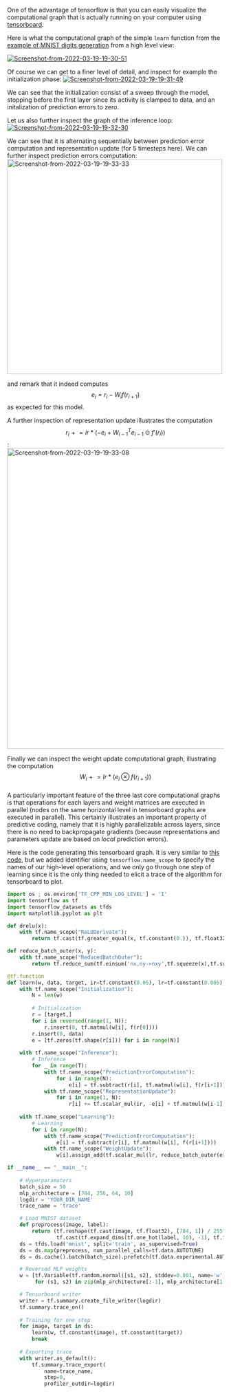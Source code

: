 One of the advantage of tensorflow is that you can easily visualize the
computational graph that is actually running on your computer
using [tensorboard](https://www.tensorflow.org/tensorboard). 

Here is what the computational graph of the simple `learn` function from the [example of MNIST digits generation](simplegeneration.md) from a high level view:

<a href="https://ibb.co/WDgW16N"><img src="https://i.ibb.co/cbDcd1K/Screenshot-from-2022-03-19-19-30-51.png" alt="Screenshot-from-2022-03-19-19-30-51" border="0"></a>

Of course we can get to a finer level of detail, and inspect for example the initialization phase:
<a href="https://ibb.co/DzjJPNv"><img src="https://i.ibb.co/rFXjKgz/Screenshot-from-2022-03-19-19-31-49.png" alt="Screenshot-from-2022-03-19-19-31-49" border="0"></a>

We can see that the initialization consist of a sweep through the model, stopping before the first layer since its activity is clamped to data, and an initalization of prediction errors to zero.

Let us also further inspect the graph of the inference loop:
<a href="https://ibb.co/1mgy2JG"><img src="https://i.ibb.co/6WM9sJ0/Screenshot-from-2022-03-19-19-32-30.png" alt="Screenshot-from-2022-03-19-19-32-30" border="0"></a>

We can see that it is alternating sequentially between prediction error computation and representation update (for 5 timesteps here). We can further inspect prediction errors computation:
<a href="https://ibb.co/FgNZ4bk"><img src="https://i.ibb.co/LnbjdzD/Screenshot-from-2022-03-19-19-33-33.png" alt="Screenshot-from-2022-03-19-19-33-33" border="0" width="500"></a>

and remark that it indeed computes $$e_i = r_i - W_if(r_{i+1})$$ as expected for this model. 

A further inspection of representation update illustrates the computation $$r_i \mathrel{+}= ir * (-e_i + {W_{i-1}}^Te_{i-1} \odot f'(r_i))$$:
<a href="https://ibb.co/gPmPTWx"><img src="https://i.ibb.co/TbYb80s/Screenshot-from-2022-03-19-19-33-08.png" alt="Screenshot-from-2022-03-19-19-33-08" border="0" width="700"></a>

Finally we can inspect the weight update computational graph, illustrating the computation $$W_i \mathrel{+}= lr * (e_i \otimes f(r_{i+1}))$$
<a href="https://ibb.co/2kprRdw"><img src="https://i.ibb.co/XCGP6t9/Screenshot-from-2022-03-19-19-34-46.png" alt="Screenshot-from-2022-03-19-19-34-46" border="0" width="00"></a>

A particularly important feature of the three last core computational graphs is that operations for each layers and weight matrices are executed in parallel (nodes on the same horizontal level in tensorboard graphs are executed in parallel). This certainly illustrates an important property of predictive coding, namely that it is highly parallelizable across layers, since there is no need to backpropagate gradients (because representations and parameters update are based on _local_ prediction errors).

Here is the code generating this tensorboard graph. It is very similar to [this code](simplegeneration.md), but we added identifier using `tensorflow.name_scope` to specify the names of our high-level operations, and we only go through one step of learning since it is the only thing needed to elicit a trace of the algorithm for tensorboard to plot.

```python
import os ; os.environ['TF_CPP_MIN_LOG_LEVEL'] = '1' 
import tensorflow as tf 
import tensorflow_datasets as tfds
import matplotlib.pyplot as plt

def drelu(x):
    with tf.name_scope("ReLUDerivate"):
        return tf.cast(tf.greater_equal(x, tf.constant(0.)), tf.float32)

def reduce_batch_outer(x, y):
    with tf.name_scope("ReducedBatchOuter"):
        return tf.reduce_sum(tf.einsum('nx,ny->nxy',tf.squeeze(x),tf.squeeze(y)), 0)

@tf.function
def learn(w, data, target, ir=tf.constant(0.05), lr=tf.constant(0.005), T=5, f=tf.nn.relu, df=drelu):
    with tf.name_scope("Initialization"):
        N = len(w)
        
        # Initialization
        r = [target,]
        for i in reversed(range(1, N)):
            r.insert(0, tf.matmul(w[i], f(r[0])))
        r.insert(0, data)
        e = [tf.zeros(tf.shape(r[i])) for i in range(N)]
    
    with tf.name_scope("Inference"):
        # Inference
        for _ in range(T):
            with tf.name_scope("PredictionErrorComputation"):
                for i in range(N):
                    e[i] = tf.subtract(r[i], tf.matmul(w[i], f(r[i+1])))
            with tf.name_scope("RepresentationUpdate"):
                for i in range(1, N): 
                    r[i] += tf.scalar_mul(ir, -e[i] + tf.matmul(w[i-1], e[i-1], transpose_a=True) * df(r[i]))
    
    with tf.name_scope("Learning"):
        # Learning
        for i in range(N):
            with tf.name_scope("PredictionErrorComputation"):
                e[i] = tf.subtract(r[i], tf.matmul(w[i], f(r[i+1])))
            with tf.name_scope("WeightUpdate"):
                w[i].assign_add(tf.scalar_mul(lr, reduce_batch_outer(e[i], f(r[i+1]))))

if __name__ == "__main__":
    
    # Hyperparamaters
    batch_size = 50
    mlp_architecture = [784, 256, 64, 10]
    logdir = 'YOUR_DIR_NAME'
    trace_name = 'trace'

    # Load MNIST dataset
    def preprocess(image, label): 
        return (tf.reshape(tf.cast(image, tf.float32), [784, 1]) / 255.,
                tf.cast(tf.expand_dims(tf.one_hot(label, 10), -1), tf.float32))
    ds = tfds.load('mnist', split='train', as_supervised=True)
    ds = ds.map(preprocess, num_parallel_calls=tf.data.AUTOTUNE)
    ds = ds.cache().batch(batch_size).prefetch(tf.data.experimental.AUTOTUNE)

    # Reversed MLP weights
    w = [tf.Variable(tf.random.normal([s1, s2], stddev=0.001, name='w', dtype=tf.float32))
         for (s1, s2) in zip(mlp_architecture[:-1], mlp_architecture[1:])]

    # Tensorboard writer
    writer = tf.summary.create_file_writer(logdir)
    tf.summary.trace_on()
    
    # Training for one step
    for image, target in ds:
        learn(w, tf.constant(image), tf.constant(target))
        break
    
    # Exporting trace
    with writer.as_default():
        tf.summary.trace_export(
            name=trace_name,
            step=0,
            profiler_outdir=logdir)
```